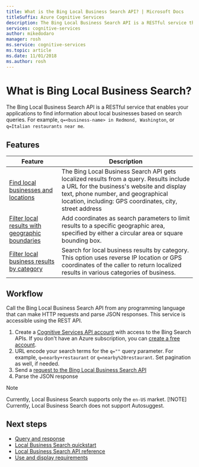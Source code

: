 ```yaml
---
title: What is the Bing Local Business Search API? | Microsoft Docs
titleSuffix: Azure Cognitive Services
description: The Bing Local Business Search API is a RESTful service that enables your applications to find information about local places and businesses based on search queries.
services: cognitive-services
author: mikedodaro
manager: rosh
ms.service: cognitive-services
ms.topic: article
ms.date: 11/01/2018
ms.author: rosh
---
```


# What is Bing Local Business Search?
The Bing Local Business Search API is a RESTful service that enables your applications to find information about local businesses based on search queries. For example, `q=<business-name> in Redmond, Washington`, or `q=Italian restaurants near me`. 

## Features
| Feature | Description |  
| -- | -- | 
| [Find local businesses and locations](quickstarts/local-quickstart.md) | The Bing Local Business Search API gets localized results from a query. Results include a URL for the business's website and display text, phone number, and geographical location, including: GPS coordinates, city, street address |  
| [Filter local results with geographic boundaries](specify-geographic-search.md) | Add coordinates as search parameters to limit results to a specific geographic area, specified by either a circular area or square bounding box. | 
| [Filter local business results by category](local-categories.md) | Search for local business results by category. This option uses reverse IP location or GPS coordinates of the caller to return localized results in various categories of business.|

## Workflow
Call the Bing Local Business Search API from any programming language that can make HTTP requests and parse JSON responses. This service is accessible using the REST API.
 
1. Create a [Cognitive Services API account](https://docs.microsoft.com/azure/cognitive-services/cognitive-services-apis-create-account)  with access to the Bing Search APIs. If you don't have an Azure subscription, you can [create a free account](https://azure.microsoft.com/try/cognitive-services/?api=bing-web-search-api).   
2. URL encode your search terms for the `q=""` query parameter. For example, `q=nearby+restaurant` or `q=nearby%20restaurant`. Set pagination as well, if needed. 
3. Send a [request to the Bing Local Business Search API](quickstarts/local-quickstart.md) 
4. Parse the JSON response 

> [!NOTE]
> Currently, Local Business Search supports only the `en-US` market. 
> [!NOTE]
> Currently, Local Business Search does not support Autosuggest. 

## Next steps
- [Query and response](local-search-query-response.md)
- [Local Business Search quickstart](quickstarts/local-quickstart.md)
- [Local Business Search API reference](local-search-reference.md)
- [Use and display requirements](use-display-requirements.md)

